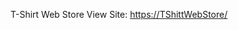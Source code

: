 T-Shirt Web Store
View Site: [https://TShittWebStore/](https://643355f1db504a114736d6a7--beautiful-entremet-97fe41.netlify.app/?target=_blank)
